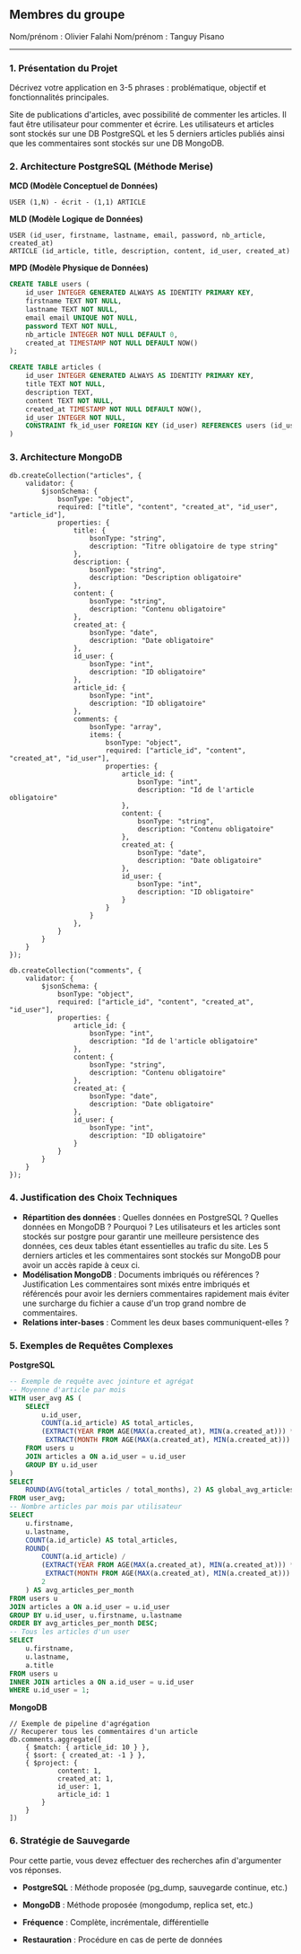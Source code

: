 
## Membres du groupe
Nom/prénom : Olivier Falahi
Nom/prénom : Tanguy Pisano

---

### 1. Présentation du Projet

Décrivez votre application en 3-5 phrases : problématique, objectif et fonctionnalités principales.

Site de publications d'articles, avec possibilité de commenter les articles. Il faut être utilisateur pour commenter et écrire.
Les utilisateurs et articles sont stockés sur une DB PostgreSQL et les 5 derniers articles publiés ainsi que les commentaires sont stockés sur une DB MongoDB.

### 2. Architecture PostgreSQL (Méthode Merise)

**MCD (Modèle Conceptuel de Données)**

```
USER (1,N) - écrit - (1,1) ARTICLE

```

**MLD (Modèle Logique de Données)**

```
USER (id_user, firstname, lastname, email, password, nb_article, created_at)
ARTICLE (id_article, title, description, content, id_user, created_at)
```

**MPD (Modèle Physique de Données)**

```sql
CREATE TABLE users (
    id_user INTEGER GENERATED ALWAYS AS IDENTITY PRIMARY KEY,
    firstname TEXT NOT NULL,
    lastname TEXT NOT NULL,
    email email UNIQUE NOT NULL,
    password TEXT NOT NULL,
    nb_article INTEGER NOT NULL DEFAULT 0,
    created_at TIMESTAMP NOT NULL DEFAULT NOW()
);

CREATE TABLE articles (
    id_user INTEGER GENERATED ALWAYS AS IDENTITY PRIMARY KEY,
    title TEXT NOT NULL,
    description TEXT,
    content TEXT NOT NULL,
    created_at TIMESTAMP NOT NULL DEFAULT NOW(),
    id_user INTEGER NOT NULL,
    CONSTRAINT fk_id_user FOREIGN KEY (id_user) REFERENCES users (id_user)
)
```

### 3. Architecture MongoDB

```mongo
db.createCollection("articles", {
    validator: {
        $jsonSchema: {
            bsonType: "object",
            required: ["title", "content", "created_at", "id_user", "article_id"],
            properties: {
                title: {
                    bsonType: "string",
                    description: "Titre obligatoire de type string"
                },
                description: {
                    bsonType: "string",
                    description: "Description obligatoire"
                },
                content: {
                    bsonType: "string",
                    description: "Contenu obligatoire"
                },
                created_at: {
                    bsonType: "date",
                    description: "Date obligatoire"
                },
                id_user: {
                    bsonType: "int",
                    description: "ID obligatoire"
                },
                article_id: {
                    bsonType: "int",
                    description: "ID obligatoire"
                },
                comments: {
                    bsonType: "array",
                    items: {
                        bsonType: "object",
                        required: ["article_id", "content", "created_at", "id_user"],
                        properties: {
                            article_id: {
                                bsonType: "int",
                                description: "Id de l'article obligatoire"
                            },
                            content: {
                                bsonType: "string",
                                description: "Contenu obligatoire"
                            },
                            created_at: {
                                bsonType: "date",
                                description: "Date obligatoire"
                            },
                            id_user: {
                                bsonType: "int",
                                description: "ID obligatoire"
                            }
                        }
                    }
                },
            }
        }
    }
});

db.createCollection("comments", {
    validator: {
        $jsonSchema: {
            bsonType: "object",
            required: ["article_id", "content", "created_at", "id_user"],
            properties: {
                article_id: {
                    bsonType: "int",
                    description: "Id de l'article obligatoire"
                },
                content: {
                    bsonType: "string",
                    description: "Contenu obligatoire"
                },
                created_at: {
                    bsonType: "date",
                    description: "Date obligatoire"
                },
                id_user: {
                    bsonType: "int",
                    description: "ID obligatoire"
                }
            }
        }
    }
});
```

### 4. Justification des Choix Techniques

- **Répartition des données** : Quelles données en PostgreSQL ? Quelles données en MongoDB ? Pourquoi ?
Les utilisateurs et les articles sont stockés sur postgre pour garantir une meilleure persistence des données, ces deux tables étant essentielles au trafic du site.
Les 5 derniers articles et les commentaires sont stockés sur MongoDB pour avoir un accès rapide à ceux ci. 
- **Modélisation MongoDB** : Documents imbriqués ou références ? Justification
Les commentaires sont mixés entre imbriqués et référencés pour avoir les derniers commentaires rapidement mais éviter une surcharge du fichier a cause d'un trop grand nombre de commentaires. 
- **Relations inter-bases** : Comment les deux bases communiquent-elles ?


### 5. Exemples de Requêtes Complexes

**PostgreSQL**

```sql
-- Exemple de requête avec jointure et agrégat
-- Moyenne d'article par mois
WITH user_avg AS (
    SELECT 
        u.id_user,
        COUNT(a.id_article) AS total_articles,
        (EXTRACT(YEAR FROM AGE(MAX(a.created_at), MIN(a.created_at))) * 12 +
         EXTRACT(MONTH FROM AGE(MAX(a.created_at), MIN(a.created_at))) + 1) AS total_months
    FROM users u
    JOIN articles a ON a.id_user = u.id_user
    GROUP BY u.id_user
)
SELECT 
    ROUND(AVG(total_articles / total_months), 2) AS global_avg_articles_per_month
FROM user_avg;
-- Nombre articles par mois par utilisateur
SELECT 
    u.firstname,
    u.lastname,
    COUNT(a.id_article) AS total_articles,
    ROUND(
        COUNT(a.id_article) /
        (EXTRACT(YEAR FROM AGE(MAX(a.created_at), MIN(a.created_at))) * 12 +
         EXTRACT(MONTH FROM AGE(MAX(a.created_at), MIN(a.created_at))) + 1),
        2
    ) AS avg_articles_per_month
FROM users u
JOIN articles a ON a.id_user = u.id_user
GROUP BY u.id_user, u.firstname, u.lastname
ORDER BY avg_articles_per_month DESC;
-- Tous les articles d'un user
SELECT 
    u.firstname, 
    u.lastname,
    a.title
FROM users u
INNER JOIN articles a ON a.id_user = u.id_user
WHERE u.id_user = 1;
```

**MongoDB**

```mongo
// Exemple de pipeline d'agrégation
// Recuperer tous les commentaires d'un article
db.comments.aggregate([
    { $match: { article_id: 10 } },
    { $sort: { created_at: -1 } },
    { $project: {
            content: 1,
            created_at: 1,
            id_user: 1,
            article_id: 1
        }
    }
])
```

### 6. Stratégie de Sauvegarde
Pour cette partie, vous devez effectuer des recherches afin d'argumenter vos réponses.

- **PostgreSQL** : Méthode proposée (pg_dump, sauvegarde continue, etc.)

- **MongoDB** : Méthode proposée (mongodump, replica set, etc.)

- **Fréquence** : Complète, incrémentale, différentielle

- **Restauration** : Procédure en cas de perte de données
